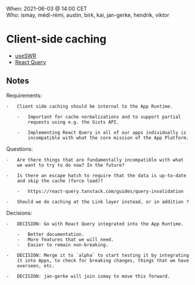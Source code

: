 When: 2021-06-03 @ 14:00 CET \
Who: ismay, médi-rémi, austin, birk, kai, jan-gerke, hendrik, viktor

# Client-side caching

- [useSWR](https://github.com/dhis2/app-runtime/pull/828)
- [React Query](https://github.com/dhis2/app-runtime/pull/824)

## Notes

Requirements:

    -   Client side caching should be internal to the App Runtime.

        -   Important for cache normalizations and to support partial
            requests using e.g. the Gists API.

        -   Implementing React Query in all of our apps individually is
            incompatible with what the core mission of the App Platform.

Questions:

    -   Are there things that are fundamentally incompatible with what
        we want to try to do now? In the future?

    -   Is there an escape hatch to require that the data is up-to-date
        and skip the cache (force load)?

        -   https://react-query.tanstack.com/guides/query-invalidation

    -   Should we do caching at the Link layer instead, or in addition ?

Decisions:

    -   DECISION: Go with React Query integrated into the App Runtime.

        -   Better documentation.
        -   More features that we will need.
        -   Easier to remain non-breaking.

    -   DECISION: Merge it to `alpha` to start testing it by integrating
        it into Apps, to check for breaking changes, things that we have
        overseen, etc.

    -   DECISION: jan-gerke will join ismay to move this forward.

